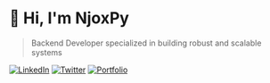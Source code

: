 # 👋 Hi, I'm NjoxPy

> Backend Developer specialized in building robust and scalable systems

[![LinkedIn](https://img.shields.io/badge/LinkedIn-0077B5?style=for-the-badge&logo=linkedin&logoColor=white)](https://www.linkedin.com/in/godbless-nyagawa/)
[![Twitter](https://img.shields.io/badge/Twitter-1DA1F2?style=for-the-badge&logo=twitter&logoColor=white)](https://x.com/Njox16)
[![Portfolio](https://img.shields.io/badge/Portfolio-4285F4?style=for-the-badge&logo=google-chrome&logoColor=white)](https://godbless-nyagawa.vercel.app/)
